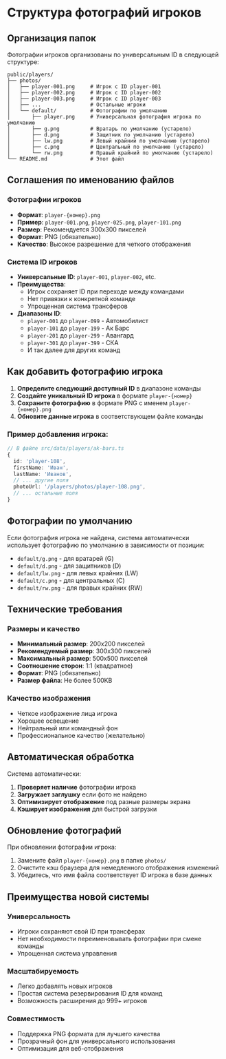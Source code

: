 # Структура фотографий игроков

## Организация папок

Фотографии игроков организованы по универсальным ID в следующей структуре:

```
public/players/
├── photos/
│   ├── player-001.png     # Игрок с ID player-001
│   ├── player-002.png     # Игрок с ID player-002
│   ├── player-003.png     # Игрок с ID player-003
│   ├── ...                # Остальные игроки
│   └── default/           # Фотографии по умолчанию
│       ├── player.png     # Универсальная фотография игрока по умолчанию
│       ├── g.png          # Вратарь по умолчанию (устарело)
│       ├── d.png          # Защитник по умолчанию (устарело)
│       ├── lw.png         # Левый крайний по умолчанию (устарело)
│       ├── c.png          # Центральный по умолчанию (устарело)
│       └── rw.png         # Правый крайний по умолчанию (устарело)
└── README.md              # Этот файл
```

## Соглашения по именованию файлов

### Фотографии игроков
- **Формат**: `player-{номер}.png`
- **Пример**: `player-001.png`, `player-025.png`, `player-101.png`
- **Размер**: Рекомендуется 300x300 пикселей
- **Формат**: PNG (обязательно)
- **Качество**: Высокое разрешение для четкого отображения

### Система ID игроков
- **Универсальные ID**: `player-001`, `player-002`, etc.
- **Преимущества**:
  - Игрок сохраняет ID при переходе между командами
  - Нет привязки к конкретной команде
  - Упрощенная система трансферов
- **Диапазоны ID**:
  - `player-001` до `player-099` - Автомобилист
  - `player-101` до `player-199` - Ак Барс
  - `player-201` до `player-299` - Авангард
  - `player-301` до `player-399` - СКА
  - И так далее для других команд

## Как добавить фотографию игрока

1. **Определите следующий доступный ID** в диапазоне команды
2. **Создайте уникальный ID игрока** в формате `player-{номер}`
3. **Сохраните фотографию** в формате PNG с именем `player-{номер}.png`
4. **Обновите данные игрока** в соответствующем файле команды

### Пример добавления игрока:
```typescript
// В файле src/data/players/ak-bars.ts
{
  id: 'player-108',
  firstName: 'Иван',
  lastName: 'Иванов',
  // ... другие поля
  photoUrl: '/players/photos/player-108.png',
  // ... остальные поля
}
```

## Фотографии по умолчанию

Если фотография игрока не найдена, система автоматически использует фотографию по умолчанию в зависимости от позиции:

- `default/g.png` - для вратарей (G)
- `default/d.png` - для защитников (D)
- `default/lw.png` - для левых крайних (LW)
- `default/c.png` - для центральных (C)
- `default/rw.png` - для правых крайних (RW)

## Технические требования

### Размеры и качество
- **Минимальный размер**: 200x200 пикселей
- **Рекомендуемый размер**: 300x300 пикселей
- **Максимальный размер**: 500x500 пикселей
- **Соотношение сторон**: 1:1 (квадратное)
- **Формат**: PNG (обязательно)
- **Размер файла**: Не более 500KB

### Качество изображения
- Четкое изображение лица игрока
- Хорошее освещение
- Нейтральный или командный фон
- Профессиональное качество (желательно)

## Автоматическая обработка

Система автоматически:
1. **Проверяет наличие** фотографии игрока
2. **Загружает заглушку** если фото не найдено
3. **Оптимизирует отображение** под разные размеры экрана
4. **Кэширует изображения** для быстрой загрузки

## Обновление фотографий

При обновлении фотографии игрока:
1. Замените файл `player-{номер}.png` в папке `photos/`
2. Очистите кэш браузера для немедленного отображения изменений
3. Убедитесь, что имя файла соответствует ID игрока в базе данных

## Преимущества новой системы

### Универсальность
- Игроки сохраняют свой ID при трансферах
- Нет необходимости переименовывать фотографии при смене команды
- Упрощенная система управления

### Масштабируемость
- Легко добавлять новых игроков
- Простая система резервирования ID для команд
- Возможность расширения до 999+ игроков

### Совместимость
- Поддержка PNG формата для лучшего качества
- Прозрачный фон для универсального использования
- Оптимизация для веб-отображения
